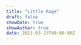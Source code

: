 ```yaml
---
title: "Little Rage"
draft: false
showDate: true
showAuthor: true
date: 2021-03-23T00:00:00Z
---
```


